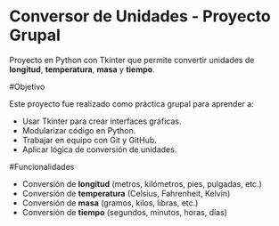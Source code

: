 # Conversor de Unidades - Proyecto Grupal

Proyecto en Python con Tkinter que permite convertir unidades de **longitud**, **temperatura**, **masa** y **tiempo**.

#Objetivo

Este proyecto fue realizado como práctica grupal para aprender a:
- Usar Tkinter para crear interfaces gráficas.
- Modularizar código en Python.
- Trabajar en equipo con Git y GitHub.
- Aplicar lógica de conversión de unidades.

#Funcionalidades

- Conversión de **longitud** (metros, kilómetros, pies, pulgadas, etc.)
- Conversión de **temperatura** (Celsius, Fahrenheit, Kelvin)
- Conversión de **masa** (gramos, kilos, libras, etc.)
- Conversión de **tiempo** (segundos, minutos, horas, días)

